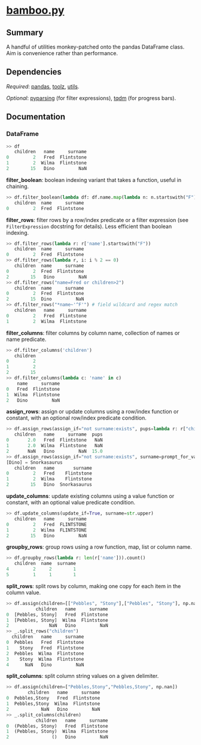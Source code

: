 # [bamboo.py](bamboo.py)

## Summary 

A handful of utilities monkey-patched onto the pandas DataFrame class. Aim is convenience rather than performance.

## Dependencies
*Required*: [pandas](http://pandas.pydata.org/), [toolz](http://toolz.readthedocs.io/en/latest/index.html), [utils](utils.md).

*Optional*: [pyparsing](http://pyparsing.wikispaces.com/) (for filter expressions), [tqdm](https://pypi.org/project/tqdm/) (for progress bars).
 
## Documentation

### DataFrame

```python
>> df
   children   name     surname
0         2   Fred  Flintstone
1         2  Wilma  Flintstone
2        15   Dino         NaN
```

**filter_boolean**: boolean indexing variant that takes a function, useful in chaining.

```python
>> df.filter_boolean(lambda df: df.name.map(lambda n: n.startswith("F")))
   children  name     surname
0         2  Fred  Flintstone
```

**filter_rows**: filter rows by a row/index predicate or a filter expression (see `FilterExpression` docstring for details). Less efficient than boolean indexing.

```python
>> df.filter_rows(lambda r: r['name'].startswith("F"))
   children  name     surname
0         2  Fred  Flintstone
>> df.filter_rows(lambda r, i: i % 2 == 0)
   children  name     surname
0         2  Fred  Flintstone
2        15   Dino         NaN
>> df.filter_rows("name=Fred or children>2")
   children  name     surname
0         2  Fred  Flintstone
2        15  Dino         NaN
>> df.filter_rows("*name~'^F'") # field wildcard and regex match
   children   name     surname
0         2   Fred  Flintstone
1         2  Wilma  Flintstone
```

**filter_columns**: filter columns by column name, collection of names or name predicate.

```python
>> df.filter_columns('children')
   children
0         2
1         2
2        15
>> df.filter_columns(lambda c: 'name' in c)
    name     surname
0   Fred  Flintstone
1  Wilma  Flintstone
2   Dino         NaN
```

**assign_rows**: assign or update columns using a row/index function or constant, with an optional row/index predicate condition.

```python
>> df.assign_rows(assign_if="not surname:exists", pups=lambda r: r["children"], children=None)
   children   name     surname  pups
0       2.0   Fred  Flintstone   NaN
1       2.0  Wilma  Flintstone   NaN
2       NaN   Dino         NaN  15.0
>> df.assign_rows(assign_if="not surname:exists", surname=prompt_for_value(prompt=lambda r: r["name"]))
[Dino] = Snorkasaurus
   children   name       surname
0         2   Fred    Flintstone
1         2  Wilma    Flintstone
2        15   Dino  Snorkasaurus
```

**update_columns**: update existing columns using a value function or constant, with an optional value predicate condition.

```python
>> df.update_columns(update_if=True, surname=str.upper)
   children   name     surname
0         2   Fred  FLINTSTONE
1         2  Wilma  FLINTSTONE
2        15   Dino         NaN
```

**groupby_rows**: group rows using a row function, map, list or column name.

```python
>> df.groupby_rows(lambda r: len(r['name'])).count()
   children  name  surname
4         2     2        1
5         1     1        1
```

**split_rows**: split rows by column, making one copy for each item in the column value.

```python
>> df.assign(children=[["Pebbles", "Stony"],["Pebbles", "Stony"], np.nan])
           children   name     surname
0  [Pebbles, Stony]   Fred  Flintstone
1  [Pebbles, Stony]  Wilma  Flintstone
2               NaN   Dino         NaN
>> _.split_rows("children")
  children   name     surname
0  Pebbles   Fred  Flintstone
1    Stony   Fred  Flintstone
2  Pebbles  Wilma  Flintstone
3    Stony  Wilma  Flintstone
4      NaN   Dino         NaN
```

**split_columns**: split column string values on a given delimiter.

```python
>> df.assign(children=["Pebbles,Stony","Pebbles,Stony", np.nan])
        children   name     surname
0  Pebbles,Stony   Fred  Flintstone
1  Pebbles,Stony  Wilma  Flintstone
2            NaN   Dino         NaN
>> _.split_columns(children)
           children   name     surname
0  (Pebbles, Stony)   Fred  Flintstone
1  (Pebbles, Stony)  Wilma  Flintstone
2                ()   Dino         NaN
```
